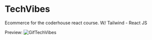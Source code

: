 # TechVibes
Ecommerce for the coderhouse react course. W/ Tailwind - React JS

Preview:
![GifTechVibes](https://github.com/mateoBodiniARG/TechVibes/assets/83024999/665215f7-ad19-4f36-8375-78dea0e3f875)
